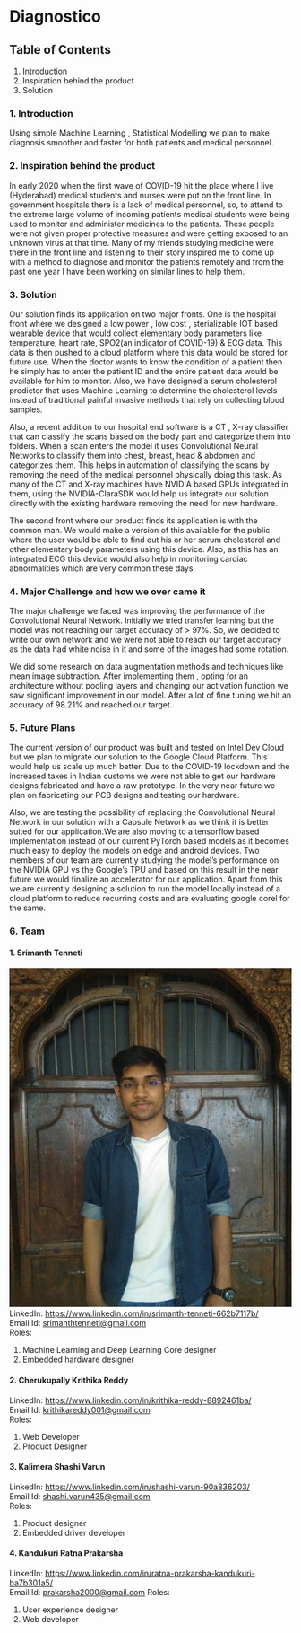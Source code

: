 # Diagnostico

## Table of Contents
1. Introduction
2. Inspiration behind the product
3. Solution

### 1. Introduction

Using simple Machine Learning , Statistical Modelling we plan to make diagnosis smoother and faster for both patients and medical personnel. 

### 2. Inspiration behind the product

In early 2020 when the first wave of COVID-19 hit the place where I live (Hyderabad) medical students and nurses were put on the front line. In government hospitals there is a lack of medical personnel, so, to attend to the extreme large volume of incoming patients medical students were being used to monitor and administer medicines to the patients. These people were not given proper protective measures and were getting exposed to an unknown virus at that time.  Many of my friends studying medicine were there in the front line and listening to their story inspired me to come up with a method to diagnose and monitor the patients remotely and from the past one year I have been working on similar lines to help them.
 
### 3. Solution

Our solution finds its application on two major fronts. One is the hospital front where we designed a low power , low cost , sterializable IOT based wearable device that would collect elementary body parameters like temperature, heart rate, SPO2(an indicator of COVID-19) & ECG data. This data is then pushed to a cloud platform where this data would be stored for future use. When the doctor wants to know the condition of  a patient then he simply has to enter the patient ID and the entire patient data would be available for him to monitor. Also, we have designed a serum cholesterol predictor that uses Machine Learning to determine the cholesterol levels instead of traditional painful invasive methods that rely on collecting blood samples. 

Also, a recent addition to our hospital end software is a CT , X-ray classifier that can classify the scans based on the body part and categorize them into folders. When a scan enters the model it uses Convolutional Neural Networks to classify them into chest, breast, head & abdomen and categorizes them. This helps in automation of classifying the scans by removing the need of the medical personnel physically doing this task. As many of the CT and X-ray machines have NVIDIA based GPUs integrated in them, using the NVIDIA-ClaraSDK would help us integrate our solution directly with the existing hardware removing the need for new hardware. 

The second front where our product finds its application is with the common man. We would make a version of this available for the public where the user would be able to find out his or her serum cholesterol and other elementary body parameters using this device. Also, as this has an integrated ECG this device would also help in monitoring cardiac abnormalities which are very common these days. 


### 4. Major Challenge and how we over came it

The major challenge we faced was improving the performance of the Convolutional Neural Network. Initially we tried transfer learning but the model was not reaching our target accuracy of > 97%. So, we decided to write our own network and we were not able to reach our target accuracy as the data had white noise in it and some of the images had some rotation. 

 We did some research on data augmentation methods and techniques like mean image subtraction. After implementing them , opting for an architecture without pooling layers and changing our activation function we saw significant improvement in our model. After a lot of fine tuning we hit an accuracy of 98.21% and reached our target.
 
### 5. Future Plans

The current version of our product was built and tested on Intel Dev Cloud but we plan to migrate our solution to the Google Cloud Platform. This would help us scale up much better.  Due to the COVID-19 lockdown and the increased taxes in Indian customs we were not able to get our hardware designs fabricated and have a raw prototype. In the very near future we plan on fabricating our PCB designs and testing our hardware. 

Also, we are testing the possibility of replacing the Convolutional Neural Network in our solution with a Capsule Network as we think it is better suited for our application.We are also moving to a tensorflow based implementation instead of our current PyTorch based models as it becomes much easy to deploy the models on edge and android devices.  Two members of our team are currently studying the model’s performance on the NVIDIA GPU vs the Google’s TPU and based on this result in the near future we would finalize an accelerator for our application. Apart from this we are currently designing a solution to run the model locally instead of a cloud platform to reduce recurring costs and are evaluating google corel for the same. 

### 6. Team

#### 1. Srimanth Tenneti
![Screenshot](imgs/me2.jpg)
LinkedIn: https://www.linkedin.com/in/srimanth-tenneti-662b7117b/ <br>
Email Id: srimanthtenneti@gmail.com<br>
Roles: 
1) Machine Learning and Deep Learning Core designer
2) Embedded hardware designer

#### 2. Cherukupally Krithika Reddy
LinkedIn: https://www.linkedin.com/in/krithika-reddy-8892461ba/<br>
Email Id: krithikareddy001@gmail.com<br>
Roles:
1. Web Developer
2. Product Designer


#### 3. Kalimera Shashi Varun 
LinkedIn: https://www.linkedin.com/in/shashi-varun-90a836203/<br>
Email Id: shashi.varun435@gmail.com<br>
Roles:
1. Product designer
2. Embedded driver developer


#### 4. Kandukuri Ratna Prakarsha<br>
LinkedIn: https://www.linkedin.com/in/ratna-prakarsha-kandukuri-ba7b301a5/<br>
Email Id: prakarsha2000@gmail.com
Roles:
1. User experience designer
2. Web developer




